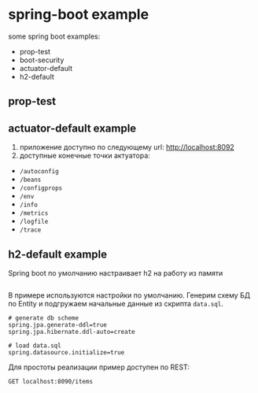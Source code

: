 # spring-boot example
some spring boot examples:
* prop-test
* boot-security
* actuator-default
* h2-default


## prop-test

## actuator-default example
1. приложение доступно по следующему url: [http://localhost:8092](http://localhost:8092)
2. доступные конечные точки актуатора:
 - `/autoconfig`
 - `/beans`
 - `/configprops`
 - `/env`
 - `/info`
 - `/metrics`
 - `/logfile`
 - `/trace`

## h2-default example
Spring boot по умолчанию настраивает h2 на работу из памяти
```
```

В примере используются настройки по умолчанию. Генерим схему БД по Entity и подгружаем начальные данные из скрипта `data.sql`.
```properties
# generate db scheme
spring.jpa.generate-ddl=true
spring.jpa.hibernate.ddl-auto=create

# load data.sql
spring.datasource.initialize=true
```

Для простоты реализации пример доступен по REST:
```
GET localhost:8090/items
```
